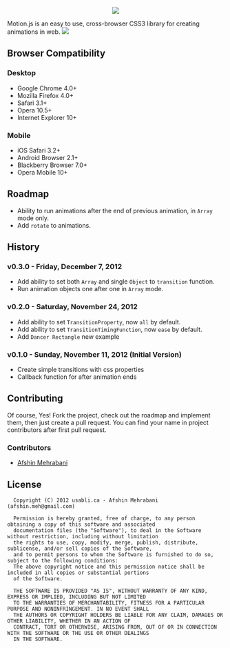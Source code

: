 <p align="center"><img src="http://www.usabli.ca/motionjs_200.png"></p>  
Motion.js is an easy to use, cross-browser CSS3 library for creating animations in web.
<img src="https://secure.travis-ci.org/usablica/motion.js.png">

## Browser Compatibility
### Desktop
- Google Chrome 4.0+
- Mozilla Firefox 4.0+
- Safari 3.1+
- Opera 10.5+
- Internet Explorer 10+

### Mobile
- iOS Safari 3.2+
- Android Browser 2.1+
- Blackberry Browser 7.0+
- Opera Mobile 10+

## Roadmap
- Ability to run animations after the end of previous animation, in `Array` mode only.
- Add `rotate` to animations.

## History

### v0.3.0 - Friday, December 7, 2012
- Add ability to set both `Array` and single `Object` to `transition` function.
- Run animation objects one after one in `Array` mode.

### v0.2.0 - Saturday, November 24, 2012
- Add ability to set `TransitionProperty`, now `all` by default.
- Add ability to set `TransitionTimingFunction`, now `ease` by default.
- Add `Dancer Rectangle` new example

### v0.1.0 - Sunday, November 11, 2012 (Initial Version)
- Create simple transitions with css properties
- Callback function for after animation ends

## Contributing

Of course, Yes! Fork the project, check out the roadmap and implement them, then just create a pull request. You can find your name in project contributors after first pull request.

### Contributors
- [Afshin Mehrabani](http://afshinm.name)

## License
      Copyright (C) 2012 usabli.ca - Afshin Mehrabani (afshin.meh@gmail.com)
      
      Permission is hereby granted, free of charge, to any person obtaining a copy of this software and associated 
      documentation files (the "Software"), to deal in the Software without restriction, including without limitation 
      the rights to use, copy, modify, merge, publish, distribute, sublicense, and/or sell copies of the Software, 
      and to permit persons to whom the Software is furnished to do so, subject to the following conditions:
      The above copyright notice and this permission notice shall be included in all copies or substantial portions 
      of the Software.
      
      THE SOFTWARE IS PROVIDED "AS IS", WITHOUT WARRANTY OF ANY KIND, EXPRESS OR IMPLIED, INCLUDING BUT NOT LIMITED 
      TO THE WARRANTIES OF MERCHANTABILITY, FITNESS FOR A PARTICULAR PURPOSE AND NONINFRINGEMENT. IN NO EVENT SHALL 
      THE AUTHORS OR COPYRIGHT HOLDERS BE LIABLE FOR ANY CLAIM, DAMAGES OR OTHER LIABILITY, WHETHER IN AN ACTION OF 
      CONTRACT, TORT OR OTHERWISE, ARISING FROM, OUT OF OR IN CONNECTION WITH THE SOFTWARE OR THE USE OR OTHER DEALINGS 
      IN THE SOFTWARE.
